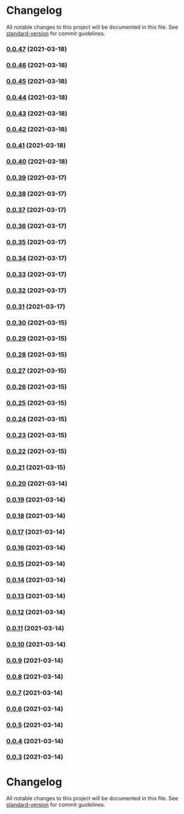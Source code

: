 # Changelog

All notable changes to this project will be documented in this file. See [standard-version](https://github.com/conventional-changelog/standard-version) for commit guidelines.

### [0.0.47](https://github.com/codermango/forum-server/compare/v0.0.46...v0.0.47) (2021-03-18)

### [0.0.46](https://github.com/codermango/forum-server/compare/v0.0.45...v0.0.46) (2021-03-18)

### [0.0.45](https://github.com/codermango/forum-server/compare/v0.0.44...v0.0.45) (2021-03-18)

### [0.0.44](https://github.com/codermango/forum-server/compare/v0.0.43...v0.0.44) (2021-03-18)

### [0.0.43](https://github.com/codermango/forum-server/compare/v0.0.42...v0.0.43) (2021-03-18)

### [0.0.42](https://github.com/codermango/forum-server/compare/v0.0.41...v0.0.42) (2021-03-18)

### [0.0.41](https://github.com/codermango/forum-server/compare/v0.0.40...v0.0.41) (2021-03-18)

### [0.0.40](https://github.com/codermango/forum-server/compare/v0.0.39...v0.0.40) (2021-03-18)

### [0.0.39](https://github.com/codermango/forum-server/compare/v0.0.38...v0.0.39) (2021-03-17)

### [0.0.38](https://github.com/codermango/forum-server/compare/v0.0.37...v0.0.38) (2021-03-17)

### [0.0.37](https://github.com/codermango/forum-server/compare/v0.0.36...v0.0.37) (2021-03-17)

### [0.0.36](https://github.com/codermango/forum-server/compare/v0.0.35...v0.0.36) (2021-03-17)

### [0.0.35](https://github.com/codermango/forum-server/compare/v0.0.34...v0.0.35) (2021-03-17)

### [0.0.34](https://github.com/codermango/forum-server/compare/v0.0.33...v0.0.34) (2021-03-17)

### [0.0.33](https://github.com/codermango/forum-server/compare/v0.0.32...v0.0.33) (2021-03-17)

### [0.0.32](https://github.com/codermango/forum-server/compare/v0.0.31...v0.0.32) (2021-03-17)

### [0.0.31](https://github.com/codermango/forum-server/compare/v0.0.30...v0.0.31) (2021-03-17)

### [0.0.30](https://github.com/codermango/forum-server/compare/v0.0.29...v0.0.30) (2021-03-15)

### [0.0.29](https://github.com/codermango/forum-server/compare/v0.0.28...v0.0.29) (2021-03-15)

### [0.0.28](https://github.com/codermango/forum-server/compare/v0.0.27...v0.0.28) (2021-03-15)

### [0.0.27](https://github.com/codermango/forum-server/compare/v0.0.26...v0.0.27) (2021-03-15)

### [0.0.26](https://github.com/codermango/forum-server/compare/v0.0.25...v0.0.26) (2021-03-15)

### [0.0.25](https://github.com/codermango/forum-server/compare/v0.0.24...v0.0.25) (2021-03-15)

### [0.0.24](https://github.com/codermango/forum-server/compare/v0.0.23...v0.0.24) (2021-03-15)

### [0.0.23](https://github.com/codermango/forum-server/compare/v0.0.22...v0.0.23) (2021-03-15)

### [0.0.22](https://github.com/codermango/forum-server/compare/v0.0.21...v0.0.22) (2021-03-15)

### [0.0.21](https://github.com/codermango/forum-server/compare/v0.0.20...v0.0.21) (2021-03-15)

### [0.0.20](https://github.com/codermango/forum-server/compare/v0.0.19...v0.0.20) (2021-03-14)

### [0.0.19](https://github.com/codermango/forum-server/compare/v0.0.18...v0.0.19) (2021-03-14)

### [0.0.18](https://github.com/codermango/forum-server/compare/v0.0.17...v0.0.18) (2021-03-14)

### [0.0.17](https://github.com/codermango/forum-server/compare/v0.0.16...v0.0.17) (2021-03-14)

### [0.0.16](https://github.com/codermango/forum-server/compare/v0.0.15...v0.0.16) (2021-03-14)

### [0.0.15](https://github.com/codermango/forum-server/compare/v0.0.14...v0.0.15) (2021-03-14)

### [0.0.14](https://github.com/codermango/forum-server/compare/v0.0.13...v0.0.14) (2021-03-14)

### [0.0.13](https://github.com/codermango/forum-server/compare/v0.0.12...v0.0.13) (2021-03-14)

### [0.0.12](https://github.com/codermango/forum-server/compare/v0.0.11...v0.0.12) (2021-03-14)

### [0.0.11](https://github.com/codermango/forum-server/compare/v0.0.10...v0.0.11) (2021-03-14)

### [0.0.10](https://github.com/codermango/forum-server/compare/v0.0.9...v0.0.10) (2021-03-14)

### [0.0.9](https://github.com/codermango/forum-server/compare/v0.0.8...v0.0.9) (2021-03-14)

### [0.0.8](https://github.com/codermango/forum-server/compare/v0.0.7...v0.0.8) (2021-03-14)

### [0.0.7](https://github.com/codermango/forum-server/compare/v0.0.6...v0.0.7) (2021-03-14)

### [0.0.6](https://github.com/codermango/forum-server/compare/v0.0.5...v0.0.6) (2021-03-14)

### [0.0.5](https://github.com/codermango/forum-server/compare/v0.0.4...v0.0.5) (2021-03-14)

### [0.0.4](https://github.com/codermango/forum-server/compare/v0.0.3...v0.0.4) (2021-03-14)

### [0.0.3](https://github.com/codermango/forum-server/compare/v0.0.2...v0.0.3) (2021-03-14)

# Changelog

All notable changes to this project will be documented in this file. See [standard-version](https://github.com/conventional-changelog/standard-version) for commit guidelines.

